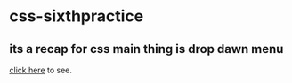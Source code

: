 # css-sixthpractice

## its a recap for css main thing is drop dawn menu

<a href="https://muhammetsalihaslan.github.io/css-sixthpractice/">click here</a> to see.
